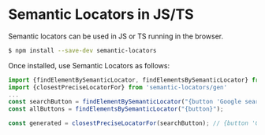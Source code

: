 # Semantic Locators in JS/TS

Semantic locators can be used in JS or TS running in the browser.

```bash
$ npm install --save-dev semantic-locators
```

Once installed, use Semantic Locators as follows:

```typescript
import {findElementBySemanticLocator, findElementsBySemanticLocator} from 'semantic-locators';
import {closestPreciseLocatorFor} from 'semantic-locators/gen'
...
const searchButton = findElementBySemanticLocator("{button 'Google search'}");
const allButtons = findElementsBySemanticLocator("{button}");

const generated = closestPreciseLocatorFor(searchButton); // {button 'Google search'}
```
